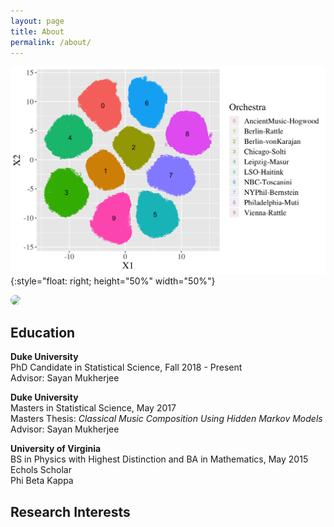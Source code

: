 ```yaml
---
layout: page
title: About
permalink: /about/
---
```


![](X-tsne-tempo2.png){:style="float: right; height="50%" width="50%"}

<a href="url"><img src="https://desmond75.github.io/img/IMG_20171214_095012.jpg" height="auto" width="200" style="border-radius:50%"></a>

## Education

**Duke University**<br/>
PhD Candidate in Statistical Science, Fall 2018 - Present<br/>
Advisor: Sayan Mukherjee<br/>

**Duke University**<br/>
Masters in Statistical Science, May 2017<br/>
Masters Thesis: *Classical Music Composition Using Hidden Markov Models* <br/>
Advisor: Sayan Mukherjee<br/>

**University of Virginia**<br/>
BS in Physics with Highest Distinction and BA in Mathematics, May 2015<br/>
Echols Scholar<br/>
Phi Beta Kappa<br/>

## Research Interests
